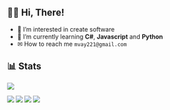 ## 👋🏻 Hi, There!
- 👀 I’m interested in create software
- 📖 I’m currently learning **C#**, **Javascript** and **Python**
- ✉ How to reach me `mvay221@gmail.com`

## 📊 Stats

![](https://github-readme-stats.vercel.app/api?username=invizex&hide_border=true&count_private=false&layout=compact&hide_title=true&show_icons=true&theme=dark&icon_color=5194f0&bg_color=202023)

![](https://www.codewars.com/users/_invize_/badges/micro) 
![](https://img.shields.io/badge/Visual%20Studio-informational?style=flat-square&logo=visual-studio&logoColor=white&color=purple)
![](https://img.shields.io/badge/C%23-informational?style=flat-square&logo=csharp&logoColor=white&color=purple)
![](https://img.shields.io/badge/.NET-informational?style=flat-square&logo=microsoft&logoColor=white&color=purple)
